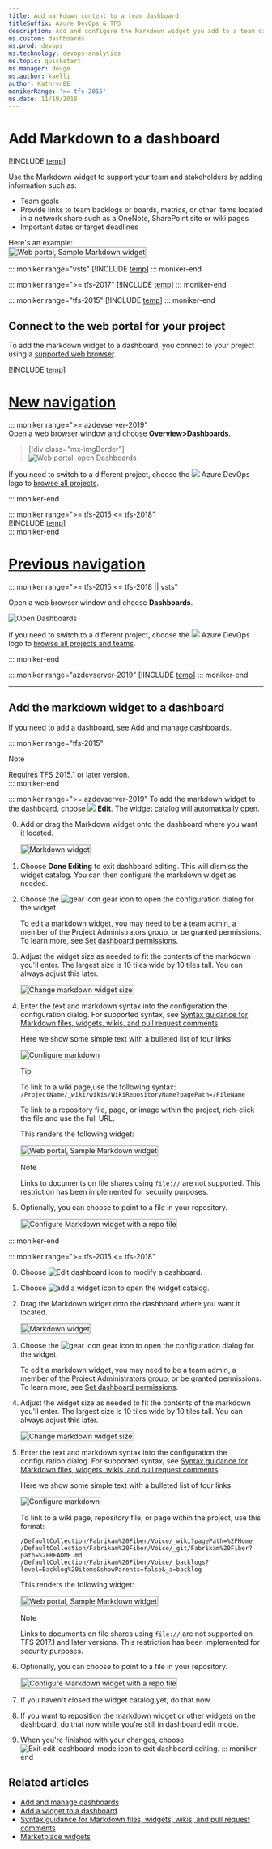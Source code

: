 ```yaml
---
title: Add markdown content to a team dashboard 
titleSuffix: Azure DevOps & TFS
description: Add and configure the Markdown widget you add to a team dashboard  
ms.custom: dashboards
ms.prod: devops
ms.technology: devops-analytics
ms.topic: quickstart
ms.manager: douge
ms.author: kaelli
author: KathrynEE
monikerRange: '>= tfs-2015'
ms.date: 11/19/2018 
---
```


# Add Markdown to a dashboard

[!INCLUDE [temp](../../_shared/version-ts-tfs-2015-2016.md)]


<a id="markdown-widget">  </a> 
Use the Markdown widget to support your team and stakeholders by adding information such as:  
- Team goals  
- Provide links to team backlogs or boards, metrics, or other items located in a network share such as a OneNote, SharePoint site or wiki pages   
- Important dates or target deadlines  

Here's an example:  
<img src="../../project/wiki/_img/markdown-guidance/markdown-widget-configured.png" alt="Web portal, Sample Markdown widget" style="border: 2px solid #C3C3C3;" /> 

::: moniker range="vsts"
[!INCLUDE [temp](../_shared/dashboard-prerequisites-vsts.md)]
::: moniker-end

::: moniker range=">= tfs-2017"
[!INCLUDE [temp](../_shared/dashboard-prerequisites-tfs-2017-18.md)]
::: moniker-end

::: moniker range="tfs-2015"
[!INCLUDE [temp](../_shared/dashboard-prerequisites-tfs-2015.md)]
::: moniker-end


## Connect to the web portal for your project 
To add the markdown widget to a dashboard, you connect to your project using a [supported web browser](/tfs/server/compatibility#supported-browsers). 

[!INCLUDE [temp](../../_shared/new-navigation-dashboards.md)] 

# [New navigation](#tab/new-nav)
::: moniker range=">= azdevserver-2019"  
Open a web browser window and choose **Overview>Dashboards**. 

> [!div class="mx-imgBorder"]  
> ![Web portal, open Dashboards](_img/dashboards/open-dashboards-vert.png)

If you need to switch to a different project, choose the ![ ](../../_img/icons/project-icon.png) Azure DevOps logo to [browse all projects](../../project/navigation/go-to-project-repo.md).  

::: moniker-end  

::: moniker range=">= tfs-2015  <= tfs-2018"   
[!INCLUDE [temp](../../_shared/new-navigation-not-supported.md)]  
::: moniker-end  


# [Previous navigation](#tab/previous-nav)  

::: moniker range=">= tfs-2015 <= tfs-2018 || vsts"

Open a web browser window and choose **Dashboards**. 

![Open Dashboards](_img/dashboards-go-to.png) 

If you need to switch to a different project, choose the ![ ](../../_img/icons/project-icon.png) Azure DevOps logo to [browse all projects and teams](../../project/navigation/go-to-project-repo.md).    

::: moniker-end

::: moniker range="azdevserver-2019"
[!INCLUDE [temp](../../_shared/previous-navigation-not-supported-azd.md)] 
::: moniker-end

---

## Add the markdown widget to a dashboard  
If you need to add a dashboard, see [Add and manage dashboards](dashboards.md).  

::: moniker range="tfs-2015"
> [!NOTE]   
> Requires TFS 2015.1 or later version.   
::: moniker-end

::: moniker range=">= azdevserver-2019"
To add the markdown widget to the dashboard, choose ![ ](_img/icons/edit-icon.png) **Edit**. The widget catalog will automatically open.  

0. Add or drag the Markdown widget onto the dashboard where you want it located.  

	<img src="_img/widget-markdown-tile.png" alt="Markdown widget" style="border: 2px solid #C3C3C3;" />  

0. Choose **Done Editing** to exit dashboard editing. This will dismiss the widget catalog. You can then configure the markdown widget as needed.

0. Choose the ![gear icon](../../_img/icons/gear-icon.png) gear icon to open the configuration dialog for the widget. 

	To edit a markdown widget, you may need to be a team admin, a member of the Project Administrators group, or be granted permissions. To learn more, see [Set dashboard permissions](dashboard-permissions.md). 

0. Adjust the widget size as needed to fit the contents of the markdown you'll enter. The largest size is 10 tiles wide by 10 tiles tall. You can always adjust this later. 

	<img src="_img/add-markdown-size.png" alt="Change markdown widget size" style="border: 1px solid #C3C3C3;" />  

0. Enter the text and markdown syntax into the configuration the configuration dialog. For supported syntax, see [Syntax guidance for Markdown files, widgets, wikis, and pull request comments](../../project/wiki/markdown-guidance.md).

	Here we show some simple text with a bulleted list of four links

	<img src="_img/add-markdown-configure.png" alt="Configure markdown" style="border: 1px solid #C3C3C3;" /> 

	> [!TIP]  
	> To link to a wiki page,use the following syntax:<br/>
	> `/ProjectName/_wiki/wikis/WikiRepositoryName?pagePath=/FileName` 
	> 
	> To link to a repository file, page, or image within the project, rich-click the file and use the full URL.

	This renders the following widget: 

	<img src="../../project/wiki/_img/markdown-guidance/markdown-widget-configured.png" alt="Web portal, Sample Markdown widget" style="border: 2px solid #C3C3C3;" /> 

	> [!NOTE]  
	> Links to documents on file shares using `file://` are not supported. This restriction has been implemented for security purposes.
	
0. Optionally, you can choose to point to a file in your repository.  

	<img src="_img/add-markdown-configure-repo-file.png" alt="Configure Markdown widget with a repo file" style="border: 2px solid #C3C3C3;" /> 

::: moniker-end

::: moniker range=">= tfs-2015  <= tfs-2018"  

0. Choose ![Edit dashboard icon](_img/edit-dashboard-icon.png) to modify a dashboard.  

0. Choose ![add a widget icon](_img/add-widget-icon.png) to open the widget catalog.  

0. Drag the Markdown widget onto the dashboard where you want it located.  

	<img src="_img/widget-markdown-tile.png" alt="Markdown widget" style="border: 2px solid #C3C3C3;" />  

0. Choose the ![gear icon](../../_img/icons/gear-icon.png) gear icon to open the configuration dialog for the widget. 

	To edit a markdown widget, you may need to be a team admin, a member of the Project Administrators group, or be granted permissions. To learn more, see [Set dashboard permissions](dashboard-permissions.md). 

0. Adjust the widget size as needed to fit the contents of the markdown you'll enter. The largest size is 10 tiles wide by 10 tiles tall. You can always adjust this later. 

	<img src="_img/add-markdown-size.png" alt="Change markdown widget size" style="border: 1px solid #C3C3C3;" />  

0. Enter the text and markdown syntax into the configuration the configuration dialog. For supported syntax, see [Syntax guidance for Markdown files, widgets, wikis, and pull request comments](../../project/wiki/markdown-guidance.md).

	Here we show some simple text with a bulleted list of four links

	<img src="_img/add-markdown-configure.png" alt="Configure markdown" style="border: 1px solid #C3C3C3;" /> 

	To link to a wiki page, repository file, or page within the project, use this format: 

	`/DefaultCollection/Fabrikam%20Fiber/Voice/_wiki?pagePath=%2FHome`
	`/DefaultCollection/Fabrikam%20Fiber/Voice/_git/Fabrikam%20Fiber?path=%2FREADME.md`
	`/DefaultCollection/Fabrikam%20Fiber/Voice/_backlogs?level=Backlog%20items&showParents=false&_a=backlog`

	This renders the following widget: 

	<img src="../../project/wiki/_img/markdown-guidance/markdown-widget-configured.png" alt="Web portal, Sample Markdown widget" style="border: 2px solid #C3C3C3;" /> 

	> [!NOTE]  
	> Links to documents on file shares using `file://` are not supported on TFS 2017.1 and later versions. This restriction has been implemented for security purposes.
	
0. Optionally, you can choose to point to a file in your repository.

	<img src="_img/add-markdown-configure-repo-file.png" alt="Configure Markdown widget with a repo file" style="border: 2px solid #C3C3C3;" /> 

0. If you haven't closed the widget catalog yet, do that now.

0. If you want to reposition the markdown widget or other widgets on the dashboard, do that now while you're still in dashboard edit mode. 

0. When you're finished with your changes, choose ![Exit edit-dashboard-mode icon](_img/exit-edit-dashboard-mode-icon.png) to exit dashboard editing.
::: moniker-end


## Related articles
- [Add and manage dashboards](dashboards.md)
- [Add a widget to a dashboard](add-widget-to-dashboard.md)
- [Syntax guidance for Markdown files, widgets, wikis, and pull request comments](../../project/wiki/markdown-guidance.md)
- [Marketplace widgets](https://marketplace.visualstudio.com/search?term=widget&target=VSTS&category=All%20categories&sortBy=Relevance)


